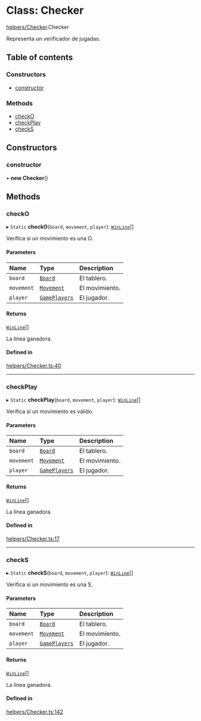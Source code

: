 # Class: Checker

[helpers/Checker](../wiki/helpers.Checker).Checker

Representa un verificador de jugadas.

## Table of contents

### Constructors

- [constructor](../wiki/helpers.Checker.Checker#constructor)

### Methods

- [checkO](../wiki/helpers.Checker.Checker#checko)
- [checkPlay](../wiki/helpers.Checker.Checker#checkplay)
- [checkS](../wiki/helpers.Checker.Checker#checks)

## Constructors

### constructor

• **new Checker**()

## Methods

### checkO

▸ `Static` **checkO**(`board`, `movement`, `player`): [`WinLine`](../wiki/interfaces.WinLine.WinLine)[]

Verifica si un movimiento es una O.

#### Parameters

| Name | Type | Description |
| :------ | :------ | :------ |
| `board` | [`Board`](../wiki/models.Board.Board) | El tablero. |
| `movement` | [`Movement`](../wiki/interfaces.Movement.Movement) | El movimiento. |
| `player` | [`GamePlayers`](../wiki/constants.GamePlayers.GamePlayers) | El jugador. |

#### Returns

[`WinLine`](../wiki/interfaces.WinLine.WinLine)[]

La línea ganadora.

#### Defined in

[helpers/Checker.ts:40](https://github.com/Jhonnatan1806/SOSGame/blob/2d7847a/src/classes/helpers/Checker.ts#L40)

___

### checkPlay

▸ `Static` **checkPlay**(`board`, `movement`, `player`): [`WinLine`](../wiki/interfaces.WinLine.WinLine)[]

Verifica si un movimiento es válido.

#### Parameters

| Name | Type | Description |
| :------ | :------ | :------ |
| `board` | [`Board`](../wiki/models.Board.Board) | El tablero. |
| `movement` | [`Movement`](../wiki/interfaces.Movement.Movement) | El movimiento. |
| `player` | [`GamePlayers`](../wiki/constants.GamePlayers.GamePlayers) | El jugador. |

#### Returns

[`WinLine`](../wiki/interfaces.WinLine.WinLine)[]

La línea ganadora.

#### Defined in

[helpers/Checker.ts:17](https://github.com/Jhonnatan1806/SOSGame/blob/2d7847a/src/classes/helpers/Checker.ts#L17)

___

### checkS

▸ `Static` **checkS**(`board`, `movement`, `player`): [`WinLine`](../wiki/interfaces.WinLine.WinLine)[]

Verifica si un movimiento es una S.

#### Parameters

| Name | Type | Description |
| :------ | :------ | :------ |
| `board` | [`Board`](../wiki/models.Board.Board) | El tablero. |
| `movement` | [`Movement`](../wiki/interfaces.Movement.Movement) | El movimiento. |
| `player` | [`GamePlayers`](../wiki/constants.GamePlayers.GamePlayers) | El jugador. |

#### Returns

[`WinLine`](../wiki/interfaces.WinLine.WinLine)[]

La línea ganadora.

#### Defined in

[helpers/Checker.ts:142](https://github.com/Jhonnatan1806/SOSGame/blob/2d7847a/src/classes/helpers/Checker.ts#L142)
